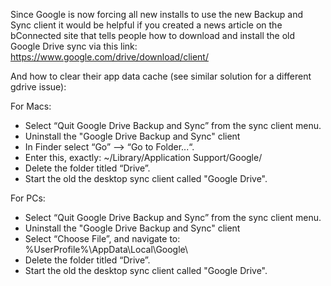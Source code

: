Since Google is now forcing all new installs to use the new Backup and Sync client it would be helpful if you created a news article on the bConnected site that tells people how to download and install the old Google Drive sync via this link: https://www.google.com/drive/download/client/

And how to clear their app data cache (see similar solution for a different gdrive issue):

For Macs:
 - Select “Quit Google Drive Backup and Sync” from the sync client menu.
 - Uninstall the "Google Drive Backup and Sync" client
 - In Finder select “Go” --> “Go to Folder...“.
 - Enter this, exactly: ~/Library/Application Support/Google/
 - Delete the folder titled “Drive”.
 - Start the old the desktop sync client called "Google Drive".

For PCs:
 - Select “Quit Google Drive Backup and Sync” from the sync client menu.
 - Uninstall the "Google Drive Backup and Sync" client
 - Select “Choose File”, and navigate to: %UserProfile%\AppData\Local\Google\
 - Delete the folder titled “Drive”.
 - Start the old the desktop sync client called "Google Drive".
 
